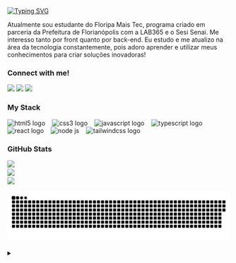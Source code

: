 [![Typing SVG](https://readme-typing-svg.demolab.com?font=Fira+Code&weight=600&size=25&pause=1&color=ffff00&random=false&width=435&height=40&lines=Ol%C3%A1%2C+eu+sou+o+Paulo+Roberto!+%F0%9F%91%BE%F0%9F%93%9A%F0%9F%92%99)](https://git.io/typing-svg)



<p align="left">Atualmente sou estudante do Floripa Mais Tec, programa criado em parceria da Prefeitura de Florianópolis com a LAB365 e o Sesi Senai.
Me interesso tanto por front quanto por back-end. 
Eu estudo e me atualizo na área da tecnologia constantemente, pois adoro aprender e utilizar meus conhecimentos para criar soluções inovadoras!


<h3 align="left">Connect with me!</h3>

<div> 
  <a href="https://www.instagram.com/proberto.fjr/" target="_blank"><img src="https://img.shields.io/badge/-Instagram-%23833AB4?style=for-the-badge&logo=instagram&logoColor=white"></a>
  <a href = "mailto:paulo_freitas-jun1@estudante.sesisenai.org.br" target="_blank"><img src="https://img.shields.io/badge/-Gmail-%23DB4437?style=for-the-badge&logo=gmail&logoColor=white"></a>
  <a href="https://www.linkedin.com/in/paulo-roberto-freitas-junior-782711261/" target="_blank"><img src="https://img.shields.io/badge/-LinkedIn-%230077B5?style=for-the-badge&logo=linkedin&logoColor=white"></a> 
  
</div>

<h3 align="left">My Stack</h3>

<div align="left">
  <img src="https://cdn.jsdelivr.net/gh/devicons/devicon/icons/html5/html5-original.svg" height="40" alt="html5 logo"  />
  <img width="8" />
  <img src="https://cdn.jsdelivr.net/gh/devicons/devicon/icons/css3/css3-original.svg" height="40" alt="css3 logo"  />
  <img width="8" />
  <img src="https://cdn.jsdelivr.net/gh/devicons/devicon/icons/javascript/javascript-plain.svg" height="40" alt="javascript logo"  />
  <img width="8" />
  <img src="https://cdn.jsdelivr.net/gh/devicons/devicon@latest/icons/typescript/typescript-original.svg" height="40" alt="typescript logo"  />
  <img width="8" />
  <img src="https://cdn.jsdelivr.net/gh/devicons/devicon/icons/react/react-original.svg" height="40" alt="react logo"  />
  <img width="8" />
  <img src="https://cdn.jsdelivr.net/gh/devicons/devicon@latest/icons/nodejs/nodejs-original.svg" height="40" alt="node js"  />
  <img width="8" />
  <img src="https://cdn.jsdelivr.net/gh/devicons/devicon@latest/icons/tailwindcss/tailwindcss-original.svg" height="40" alt="tailwindcss logo"  />
  <img width="8" />
</div>


<h3>GitHub Stats</h3>

![](https://github-readme-stats.vercel.app/api?username=paulorfj&theme=dark&hide_border=false&include_all_commits=true&count_private=true)<br/>
![](https://github-readme-streak-stats.herokuapp.com/?user=paulorfj&theme=dark&hide_border=false)<br/>
![](https://github-readme-stats.vercel.app/api/top-langs/?username=paulorfj&theme=dark&hide_border=false&include_all_commits=true&count_private=true&layout=compact)
<br>


<picture>
  <source media="(prefers-color-scheme: dark)" srcset="https://raw.githubusercontent.com/paulorfj/paulorfj/output/github-contribution-grid-snake-dark.svg">
  <source media="(prefers-color-scheme: light)" srcset="https://raw.githubusercontent.com/paulorfj/paulorfj/output/github-contribution-grid-snake.svg">
  <img alt="github contribution grid snake animation" src="https://raw.githubusercontent.com/paulorfj/paulorfj/output/github-contribution-grid-snake.svg">
</picture>
<br><br>



<details align="left">
  <summary></summary> 
 
  - Badges by <a href="https://shields.io/">shields.io</a>.
  - GitHub Stats by <a href="https://github.com/anuraghazra/github-readme-stats">anuraghazra</a>.
  - Developer vector created by @andi_aqua_ on <a href="https://picrew.me/en/">picrew</a>.
 
  <div align="right">Made with 💜 by <a href="https://github.com/mari4souza">Mari4souza</a>.</div>

</details>
